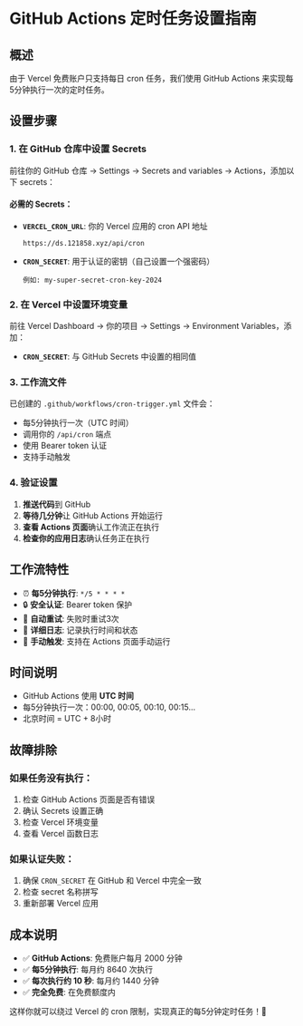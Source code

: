 # GitHub Actions 定时任务设置指南

## 概述
由于 Vercel 免费账户只支持每日 cron 任务，我们使用 GitHub Actions 来实现每5分钟执行一次的定时任务。

## 设置步骤

### 1. 在 GitHub 仓库中设置 Secrets

前往你的 GitHub 仓库 → Settings → Secrets and variables → Actions，添加以下 secrets：

#### 必需的 Secrets：
- **`VERCEL_CRON_URL`**: 你的 Vercel 应用的 cron API 地址
  ```
  https://ds.121858.xyz/api/cron
  ```

- **`CRON_SECRET`**: 用于认证的密钥（自己设置一个强密码）
  ```
  例如: my-super-secret-cron-key-2024
  ```

### 2. 在 Vercel 中设置环境变量

前往 Vercel Dashboard → 你的项目 → Settings → Environment Variables，添加：

- **`CRON_SECRET`**: 与 GitHub Secrets 中设置的相同值

### 3. 工作流文件

已创建的 `.github/workflows/cron-trigger.yml` 文件会：
- 每5分钟执行一次（UTC 时间）
- 调用你的 `/api/cron` 端点
- 使用 Bearer token 认证
- 支持手动触发

### 4. 验证设置

1. **推送代码**到 GitHub
2. **等待几分钟**让 GitHub Actions 开始运行
3. **查看 Actions 页面**确认工作流正在执行
4. **检查你的应用日志**确认任务正在执行

## 工作流特性

- ⏰ **每5分钟执行**: `*/5 * * * *`
- 🔒 **安全认证**: Bearer token 保护
- 🔄 **自动重试**: 失败时重试3次
- 📝 **详细日志**: 记录执行时间和状态
- 🎯 **手动触发**: 支持在 Actions 页面手动运行

## 时间说明

- GitHub Actions 使用 **UTC 时间**
- 每5分钟执行一次：00:00, 00:05, 00:10, 00:15...
- 北京时间 = UTC + 8小时

## 故障排除

### 如果任务没有执行：
1. 检查 GitHub Actions 页面是否有错误
2. 确认 Secrets 设置正确
3. 检查 Vercel 环境变量
4. 查看 Vercel 函数日志

### 如果认证失败：
1. 确保 `CRON_SECRET` 在 GitHub 和 Vercel 中完全一致
2. 检查 secret 名称拼写
3. 重新部署 Vercel 应用

## 成本说明

- ✅ **GitHub Actions**: 免费账户每月 2000 分钟
- ✅ **每5分钟执行**: 每月约 8640 次执行
- ✅ **每次执行约 10 秒**: 每月约 1440 分钟
- ✅ **完全免费**: 在免费额度内

这样你就可以绕过 Vercel 的 cron 限制，实现真正的每5分钟定时任务！🚀
